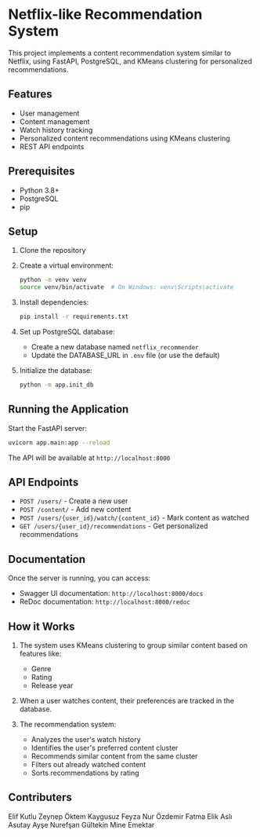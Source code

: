 # Netflix-like Recommendation System

This project implements a content recommendation system similar to Netflix, using FastAPI, PostgreSQL, and KMeans clustering for personalized recommendations.

## Features

- User management
- Content management
- Watch history tracking
- Personalized content recommendations using KMeans clustering
- REST API endpoints

## Prerequisites

- Python 3.8+
- PostgreSQL
- pip

## Setup

1. Clone the repository
2. Create a virtual environment:
   ```bash
   python -m venv venv
   source venv/bin/activate  # On Windows: venv\Scripts\activate
   ```
3. Install dependencies:
   ```bash
   pip install -r requirements.txt
   ```
4. Set up PostgreSQL database:
   - Create a new database named `netflix_recommender`
   - Update the DATABASE_URL in `.env` file (or use the default)

5. Initialize the database:
   ```bash
   python -m app.init_db
   ```

## Running the Application

Start the FastAPI server:
```bash
uvicorn app.main:app --reload
```

The API will be available at `http://localhost:8000`

## API Endpoints

- `POST /users/` - Create a new user
- `POST /content/` - Add new content
- `POST /users/{user_id}/watch/{content_id}` - Mark content as watched
- `GET /users/{user_id}/recommendations` - Get personalized recommendations

## Documentation

Once the server is running, you can access:
- Swagger UI documentation: `http://localhost:8000/docs`
- ReDoc documentation: `http://localhost:8000/redoc`

## How it Works

1. The system uses KMeans clustering to group similar content based on features like:
   - Genre
   - Rating
   - Release year

2. When a user watches content, their preferences are tracked in the database.

3. The recommendation system:
   - Analyzes the user's watch history
   - Identifies the user's preferred content cluster
   - Recommends similar content from the same cluster
   - Filters out already watched content
   - Sorts recommendations by rating

## Contributers


Elif Kutlu
Zeynep Öktem Kaygusuz
Feyza Nur Özdemir
Fatma Elik
Aslı Asutay
Ayşe Nurefşan Gültekin
Mine Emektar
